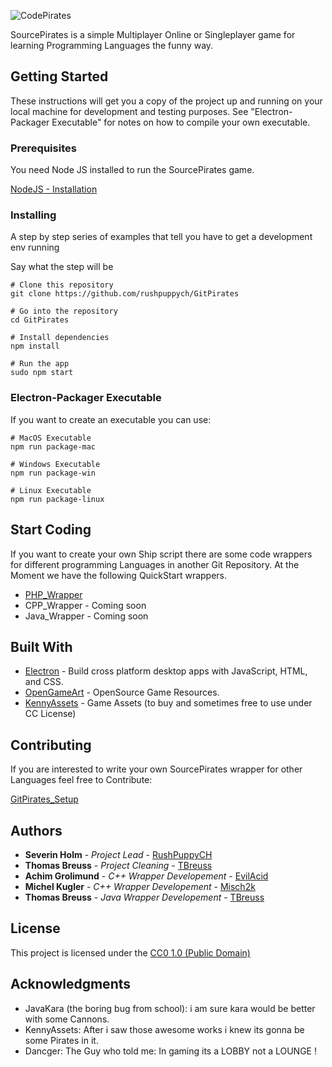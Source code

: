 ![CodePirates](https://github.com/rushpuppych/GitPirates/blob/master/app/assets/images/gui/logo_big.png?raw=true)

SourcePirates is a simple Multiplayer Online or Singleplayer game for learning Programming Languages the funny way.

## Getting Started

These instructions will get you a copy of the project up and running on your local machine for development and testing purposes. See "Electron-Packager Executable" for notes on how to compile your own executable.

### Prerequisites

You need Node JS installed to run the SourcePirates game.

[NodeJS - Installation](https://nodejs.org/en/download/)


### Installing

A step by step series of examples that tell you have to get a development env running

Say what the step will be

```
# Clone this repository
git clone https://github.com/rushpuppych/GitPirates

# Go into the repository
cd GitPirates

# Install dependencies
npm install

# Run the app
sudo npm start
```

### Electron-Packager Executable

If you want to create an executable you can use:

```
# MacOS Executable
npm run package-mac

# Windows Executable
npm run package-win

# Linux Executable
npm run package-linux
```

## Start Coding

If you want to create your own Ship script there are some code wrappers for different programming Languages in another Git Repository.
At the Moment we have the following QuickStart wrappers.  

* [PHP_Wrapper](https://github.com/rushpuppych/GitPirates_Setup/tree/master/PHP)
* CPP_Wrapper - Coming soon
* Java_Wrapper - Coming soon

## Built With

* [Electron](https://electron.atom.io/) - Build cross platform desktop apps with JavaScript, HTML, and CSS.
* [OpenGameArt](https://opengameart.org/) - OpenSource Game Resources.
* [KennyAssets](https://kenney.nl/assets) - Game Assets (to buy and sometimes free to use under CC License)

## Contributing

If you are interested to write your own SourcePirates wrapper for other Languages feel free to Contribute:

[GitPirates_Setup](https://github.com/rushpuppych/GitPirates_Setup)

## Authors

* **Severin Holm** - *Project Lead* - [RushPuppyCH](https://github.com/rushpuppych)
* **Thomas Breuss** - *Project Cleaning* - [TBreuss](https://github.com/tbreuss)
* **Achim Grolimund** - *C++ Wrapper Developement* - [EvilAcid](https://github.com/EvilAcid)
* **Michel Kugler** - *C++ Wrapper Developement* - [Misch2k](https://github.com/Misch2k)
* **Thomas Breuss** - *Java Wrapper Developement* - [TBreuss](https://github.com/tbreuss)

## License

This project is licensed under the [CC0 1.0 (Public Domain)](LICENSE.md)

## Acknowledgments

* JavaKara (the boring bug from school): i am sure kara would be better with some Cannons.
* KennyAssets: After i saw those awesome works i knew its gonna be some Pirates in it.
* Dancger: The Guy who told me: In gaming its a LOBBY not a LOUNGE !
